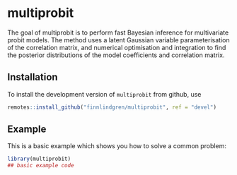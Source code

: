 
<!-- README.md is generated from README.Rmd. Please edit that file -->

# multiprobit

<!-- badges: start -->

<!-- badges: end -->

The goal of multiprobit is to perform fast Bayesian inference for
multivariate probit models. The method uses a latent Gaussian variable
parameterisation of the correlation matrix, and numerical optimisation
and integration to find the posterior distributions of the model
coefficients and correlation matrix.

## Installation

<!--
You can install the released version of `multiprobit` from [CRAN](https://CRAN.R-project.org) with:


```r
install.packages("multiprobit")
```
-->

To install the development version of `multiprobit` from github, use

``` r
remotes::install_github("finnlindgren/multiprobit", ref = "devel")
```

## Example

This is a basic example which shows you how to solve a common problem:

``` r
library(multiprobit)
## basic example code
```
